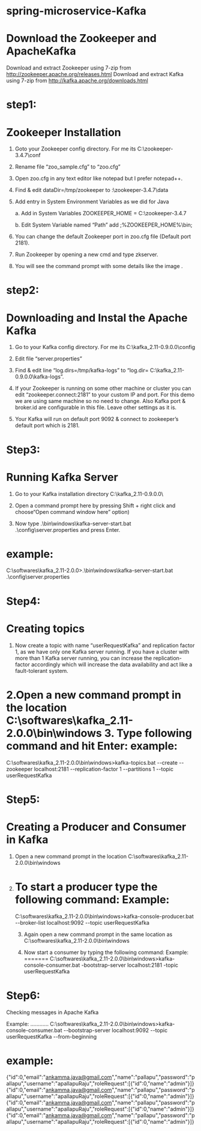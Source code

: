 # spring-microservice-Kafka
Download the Zookeeper and ApacheKafka 
=======================================
Download and extract Zookeeper using 7-zip from http://zookeeper.apache.org/releases.html
Download and extract Kafka using 7-zip from http://kafka.apache.org/downloads.html

step1:
=========
Zookeeper Installation
=========================
1. Goto your Zookeeper config directory. For me its C:\zookeeper-3.4.7\conf

2. Rename file “zoo_sample.cfg” to “zoo.cfg”

3. Open zoo.cfg in any text editor like notepad but I prefer notepad++.

4. Find & edit dataDir=/tmp/zookeeper to :\zookeeper-3.4.7\data

5. Add entry in System Environment Variables as we did for Java

    a. Add in System Variables ZOOKEEPER_HOME = C:\zookeeper-3.4.7

    b. Edit System Variable named “Path” add ;%ZOOKEEPER_HOME%\bin;

6. You can change the default Zookeeper port in zoo.cfg file (Default port 2181).

7. Run Zookeeper by opening a new cmd and type zkserver.

8. You will see the command prompt with some details like the image .

step2:
=======
Downloading and Instal the Apache Kafka
=======================================
1. Go to your Kafka config directory. For me its C:\kafka_2.11-0.9.0.0\config

2. Edit file “server.properties”

3. Find & edit line “log.dirs=/tmp/kafka-logs” to “log.dir= C:\kafka_2.11-0.9.0.0\kafka-logs”.

4. If your Zookeeper is running on some other machine or cluster you can edit “zookeeper.connect:2181” to your custom IP and port. For this demo we are using same machine so no need to change. Also Kafka port & broker.id are configurable in this file. Leave other settings as it is.

5. Your Kafka will run on default port 9092 & connect to zookeeper’s default port which is 2181.

Step3:
=======
Running Kafka Server
====================
1. Go to your Kafka installation directory C:\kafka_2.11-0.9.0.0\

2. Open a command prompt here by pressing Shift + right click and choose“Open command window here” option)

3. Now type .\bin\windows\kafka-server-start.bat .\config\server.properties and press Enter.

example:
============
C:\softwares\kafka_2.11-2.0.0>.\bin\windows\kafka-server-start.bat .\config\server.properties

Step4:
=====
Creating topics
===============
1. Now create a topic with name “userRequestKafka” and replication factor 1, as we have only one Kafka server running. If you have a cluster with more than 1 Kafka server running, you can increase the replication-factor accordingly which will increase the data availability and act like a fault-tolerant system.

2.Open a new command prompt in the location C:\softwares\kafka_2.11-2.0.0\bin\windows
3. Type following command and hit Enter:
 example:
 ========
 C:\softwares\kafka_2.11-2.0.0\bin\windows>kafka-topics.bat --create --zookeeper localhost:2181 --replication-factor 1 --partitions 1 --topic userRequestKafka
 
 Step5:
 ======
 Creating a Producer and Consumer in Kafka
 ==========================================
 1. Open a new command prompt in the location  C:\softwares\kafka_2.11-2.0.0\bin\windows

2. To start a producer type the following command:
   Example:
   =======
    C:\softwares\kafka_2.11-2.0.0\bin\windows>kafka-console-producer.bat --broker-list localhost:9092 --topic userRequestKafka
    
    3. Again open a new command prompt in the same location as  C:\softwares\kafka_2.11-2.0.0\bin\windows
    
    4. Now start a consumer by typing the following command:
    Example:
    =======
    C:\softwares\kafka_2.11-2.0.0\bin\windows>kafka-console-consumer.bat -bootstrap-server localhost:2181 -topic userRequestKafka
    
Step6:
===========
Checking messages in Apache Kafka

Example:
............
C:\softwares\kafka_2.11-2.0.0\bin\windows>kafka-console-consumer.bat --bootstrap-server localhost:9092 --topic userRequestKafka --from-beginning

example:
========
{"id":0,"email":"ankamma.java@gmail.com","name":"pallapu","password":"pallapu","username":"apallapuRaju","roleRequest":[{"id":0,"name":"admin"}]}
{"id":0,"email":"ankamma.java@gmail.com","name":"pallapu","password":"pallapu","username":"apallapuRaju","roleRequest":[{"id":0,"name":"admin"}]}
{"id":0,"email":"ankamma.java@gmail.com","name":"pallapu","password":"pallapu","username":"apallapuRaju","roleRequest":[{"id":0,"name":"admin"}]}
{"id":0,"email":"ankamma.java@gmail.com","name":"pallapu","password":"pallapu","username":"apallapuRaju","roleRequest":[{"id":0,"name":"admin"}]}





